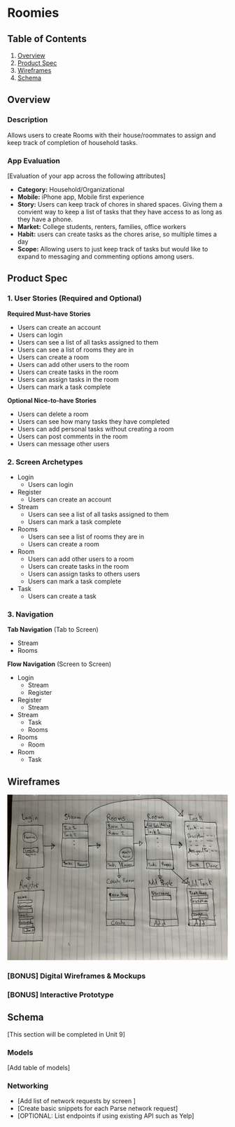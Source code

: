 # Roomies

## Table of Contents
1. [Overview](#Overview)
1. [Product Spec](#Product-Spec)
1. [Wireframes](#Wireframes)
2. [Schema](#Schema)

## Overview
### Description
Allows users to create Rooms with their house/roommates to assign and keep track of completion of household tasks.

### App Evaluation
[Evaluation of your app across the following attributes]
- **Category:** Household/Organizational
- **Mobile:** iPhone app, Mobile first experience
- **Story:** Users can keep track of chores in shared spaces. Giving them a convient way to keep a list of tasks that 
             they have access to as long as they have a phone. 
- **Market:** College students, renters, families, office workers
- **Habit:** users can create tasks as the chores arise, so multiple times a day
- **Scope:** Allowing users to just keep track of tasks but would like to expand to messaging and commenting options 
             among users.

## Product Spec

### 1. User Stories (Required and Optional)

**Required Must-have Stories**

* Users can create an account
* Users can login
* Users can see a list of all tasks assigned to them
* Users can see a list of rooms they are in
* Users can create a room
* Users can add other users to the room
* Users can create tasks in the room
* Users can assign tasks in the room
* Users can mark a task complete

**Optional Nice-to-have Stories**

* Users can delete a room
* Users can see how many tasks they have completed 
* Users can add personal tasks without creating a room
* Users can post comments in the room
* Users can message other users

### 2. Screen Archetypes

* Login
   * Users can login 
* Register
   * Users can create an account
* Stream
   * Users can see a list of all tasks assigned to them
   * Users can mark a task complete
* Rooms
   * Users can see a list of rooms they are in
   * Users can create a room
* Room
   * Users can add other users to a room
   * Users can create tasks in the room
   * Users can assign tasks to others users
   * Users can mark a task complete
* Task
   * Users can create a task

### 3. Navigation

**Tab Navigation** (Tab to Screen)

* Stream
* Rooms

**Flow Navigation** (Screen to Screen)

* Login
   * Stream
   * Register
* Register
   * Stream
* Stream
  * Task
  * Rooms
* Rooms
  * Room
* Room
  * Task   

## Wireframes

<img src="https://raw.githubusercontent.com/Sambusane/495_Roomies/main/IMG_0059.jpg" width=600>

### [BONUS] Digital Wireframes & Mockups

### [BONUS] Interactive Prototype

## Schema 
[This section will be completed in Unit 9]
### Models
[Add table of models]
### Networking
- [Add list of network requests by screen ]
- [Create basic snippets for each Parse network request]
- [OPTIONAL: List endpoints if using existing API such as Yelp]

